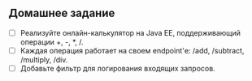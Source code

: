 ## Домашнее задание

- [ ] Реализуйте онлайн-калькулятор на Java EE, поддерживающий операции +, -, *, /.
- [ ] Каждая операция работает на своем endpoint'е: /add, /subtract, /multiply, /div.
- [ ] Добавьте фильтр для логирования входящих запросов.
